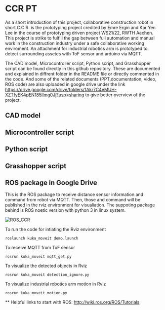 # CCR PT
As a short introduction of this project, collaborative construction robot in short C.C.R. is the prototyping project credited by Emre Ergin and Kar Yen Lee in the course of prototyping driven project WS21/22, RWTH Aachen. This project is strike to fulfill the gap between full automation and manual work in the construction industry under a safe collaborative working enviroment. An attachment for industrial robotics arm is prototyped to detect surrounding assetes with ToF sensor and arduino via MQTT. 

The CAD model, Microcontroller script, Python script, and Grasshopper script can be found directly in this github repository. These are documented and explained in diffrent folder in the README file or directly commented in the code. And some of the related documents (PPT,documentation, video, ROS code) are also uploaded in google drive under the link https://drive.google.com/drive/folders/1Akr7C4eMUH-XZTfyEK4pEN185Ilmg0Jj?usp=sharing to give better overview of the project.

## CAD model 

## Microcontroller script

## Python script

## Grasshopper script

## ROS package in Google Drive
This is the ROS package to receive distance sensor information and command from robot via MQTT. Then, those and command will be published in the rviz environment for visualiation. The suppoting package behind is ROS noetic version with python 3 in linux system.

![ROS_CCR](https://user-images.githubusercontent.com/77464658/154495988-a71871a6-ce80-4e53-900d-33b52ce9c519.png)


To run the code for intiating the Rviz environment
```
roslaunch kuka_moveit demo.launch
```

To receive MQTT from ToF sensor
```
rosrun kuka_moveit mqtt_get.py
```

To visualize the detected objects in Rviz
```
rosrun kuka_moveit detection_ignore.py
```

To visualize industrial robotics arm motion in Rviz
```
rosrun kuka_moveit motion.py
```
** Helpful links to start with ROS: http://wiki.ros.org/ROS/Tutorials
